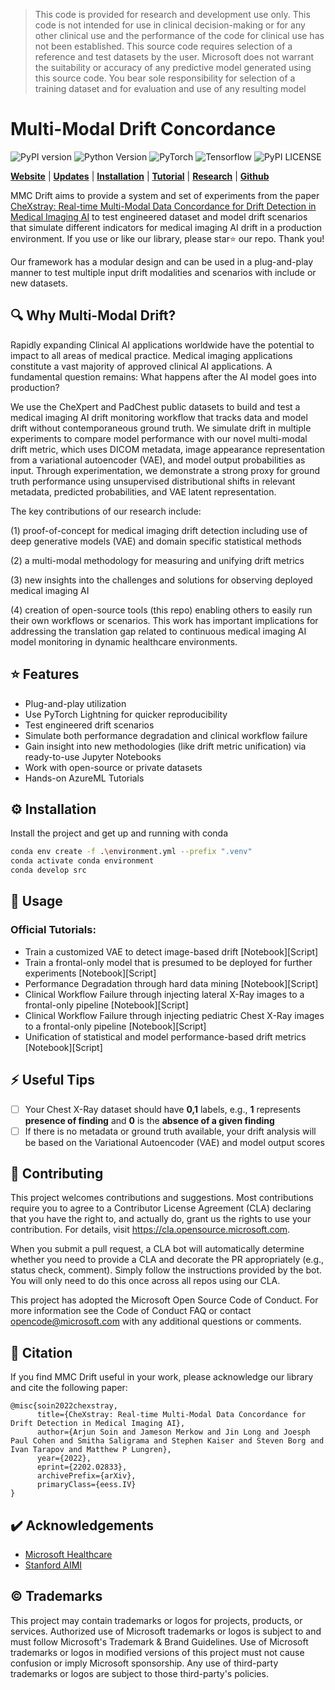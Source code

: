 > This code is provided for research and development use only. This code is not intended for use in clinical decision-making or for any other clinical use and the performance of the code for clinical use has not been established. This source code requires selection of a reference and test datasets by the user. Microsoft does not warrant the suitability or accuracy of any predictive model generated using this source code. You bear sole responsibility for selection of a training dataset and for evaluation and use of any resulting model


# Multi-Modal Drift Concordance

<p align="left">
  <img alt="PyPI version" src="https://img.shields.io/pypi/v/libauc?color=blue&style=flat-square"/>
  <img alt="Python Version" src="https://img.shields.io/pypi/pyversions/libauc?color=blue&style=flat-square" />
  <img alt="PyTorch" src="https://img.shields.io/badge/PyTorch-1.8-yellow?color=blue&style=flat-square" />	
  <img alt="Tensorflow" src="https://img.shields.io/badge/Tensorflow-2.0-yellow?color=blue&style=flat-square" />
  <img alt="PyPI LICENSE" src="https://img.shields.io/github/license/yzhuoning/libauc?color=blue&logo=libauc&style=flat-square" />
</p>


[**Website**](https://libauc.org/)
| [**Updates**](https://libauc.org/news/)
| [**Installation**](https://libauc.org/get-started/)
| [**Tutorial**](https://github.com/Optimization-AI/LibAUC/tree/main/examples)
| [**Research**](https://libauc.org/publications/)
| [**Github**](https://github.com/Optimization-AI/LibAUC/)

MMC Drift aims to provide a system and set of experiments from the paper [CheXstray: Real-time Multi-Modal Data Concordance for Drift Detection in Medical Imaging AI](https://arxiv.org/abs/2202.02833) to test 
engineered dataset and model drift scenarios
that simulate different indicators for medical imaging AI drift in a production environment. If you use or like our library, please star⭐ our repo. Thank you!

Our framework has a
modular design and can be used in a plug-and-play manner to test multiple input drift modalities and scenarios with
include or new datasets.

## :mag: Why Multi-Modal Drift?

Rapidly expanding Clinical AI applications worldwide have the potential to impact to all areas of medical practice. Medical imaging applications constitute a vast majority of approved clinical AI applications.  A fundamental question remains: What happens after the AI model goes into production?

 We use the CheXpert and PadChest public datasets to build and test a medical imaging AI drift monitoring workflow that tracks data and model drift without contemporaneous ground truth. We simulate drift in multiple experiments to compare model performance with our novel multi-modal drift metric, which uses DICOM metadata, image appearance representation from a variational autoencoder (VAE), and model output probabilities as input. Through experimentation, we demonstrate a strong proxy for ground truth performance using unsupervised distributional shifts in relevant metadata, predicted probabilities, and VAE latent representation. 
 
 The key contributions of our research include: 
 
 (1) proof-of-concept for medical imaging drift detection including use of deep generative models (VAE) and domain specific statistical methods 
 
 (2) a multi-modal methodology for measuring and unifying drift metrics 
 
 (3) new insights into the challenges and solutions for observing deployed medical imaging AI 
 
 (4) creation of open-source tools (this repo) enabling others to easily run their own workflows or scenarios. This work has important implications for addressing the translation gap related to continuous medical imaging AI model monitoring in dynamic healthcare environments.



## :star: Features

- Plug-and-play utilization
- Use PyTorch Lightning for quicker reproducibility
- Test engineered drift scenarios 
- Simulate both performance degradation and clinical workflow failure
- Gain insight into new methodologies (like drift metric unification) via ready-to-use Jupyter Notebooks
- Work with open-source or private datasets
- Hands-on AzureML Tutorials 


## :gear: Installation

Install the project and get up and running with conda

```bash
conda env create -f .\environment.yml --prefix ".venv"
conda activate conda environment
conda develop src
```
    
:notebook_with_decorative_cover: Usage
-------
### Official Tutorials:

- Train a customized VAE to detect image-based drift [Notebook][Script]
- Train a frontal-only model that is presumed to be deployed for further experiments [Notebook][Script]
- Performance Degradation through hard data mining [Notebook][Script]
- Clinical Workflow Failure through injecting lateral X-Ray images to a frontal-only pipeline [Notebook][Script]
- Clinical Workflow Failure through injecting pediatric Chest X-Ray images to a frontal-only pipeline [Notebook][Script]
- Unification of statistical and model performance-based drift metrics [Notebook][Script]

## :zap: Useful Tips

- [ ]  Your Chest X-Ray dataset should have **0,1** labels, e.g., **1** represents **presence of finding** and **0** is the **absence of a given finding**
- [ ]  If there is no metadata or ground truth available, your drift analysis will be based on the Variational Autoencoder (VAE) and model output scores
## 🤝 Contributing

This project welcomes contributions and suggestions. Most contributions require you to agree to a Contributor License Agreement (CLA) declaring that you have the right to, and actually do, grant us the rights to use your contribution. For details, visit https://cla.opensource.microsoft.com.

When you submit a pull request, a CLA bot will automatically determine whether you need to provide a CLA and decorate the PR appropriately (e.g., status check, comment). Simply follow the instructions provided by the bot. You will only need to do this once across all repos using our CLA.

This project has adopted the Microsoft Open Source Code of Conduct. For more information see the Code of Conduct FAQ or contact opencode@microsoft.com with any additional questions or comments.
## 📖 Citation

If you find MMC Drift useful in your work, please acknowledge our library and cite the following paper:

```
@misc{soin2022chexstray,
      title={CheXstray: Real-time Multi-Modal Data Concordance for Drift Detection in Medical Imaging AI}, 
      author={Arjun Soin and Jameson Merkow and Jin Long and Joesph Paul Cohen and Smitha Saligrama and Stephen Kaiser and Steven Borg and Ivan Tarapov and Matthew P Lungren},
      year={2022},
      eprint={2202.02833},
      archivePrefix={arXiv},
      primaryClass={eess.IV}
}
```
## ✔️ Acknowledgements

 - [Microsoft Healthcare](https://awesomeopensource.com/project/elangosundar/awesome-README-templates)
 - [Stanford AIMI](https://github.com/matiassingers/awesome-readme)


## ©️ Trademarks

This project may contain trademarks or logos for projects, products, or services. Authorized use of Microsoft trademarks or logos is subject to and must follow Microsoft's Trademark & Brand Guidelines. Use of Microsoft trademarks or logos in modified versions of this project must not cause confusion or imply Microsoft sponsorship. Any use of third-party trademarks or logos are subject to those third-party's policies.
